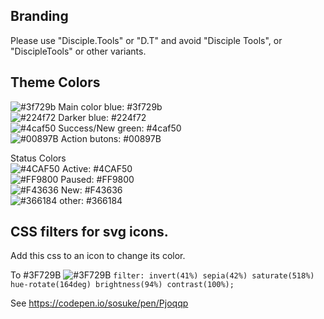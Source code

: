 ## Branding

Please use "Disciple.Tools" or "D.T" and avoid "Disciple Tools", or "DiscipleTools" or other variants.

## Theme Colors
![#3f729b](https://placehold.it/15/3f729b/000000?text=+) Main color blue: #3f729b  
![#224f72](https://placehold.it/15/224f72/000000?text=+) Darker blue: #224f72  
![#4caf50](https://placehold.it/15/4caf50/000000?text=+) Success/New green: #4caf50  
![#00897B](https://placehold.it/15/00897B/000000?text=+) Action butons: #00897B  

Status Colors   
![#4CAF50](https://placehold.it/15/4CAF50/000000?text=+) Active: #4CAF50  
![#FF9800](https://placehold.it/15/FF9800/000000?text=+) Paused: #FF9800  
![#F43636](https://placehold.it/15/F43636/000000?text=+) New: #F43636  
![#366184](https://placehold.it/15/366184/000000?text=+) other: #366184  

## CSS filters for svg icons.  
Add this css to an icon to change its color.

To #3F729B  ![#3F729B](https://placehold.it/15/3F729B/000000?text=+)
`filter: invert(41%) sepia(42%) saturate(518%) hue-rotate(164deg) brightness(94%) contrast(100%);`

See https://codepen.io/sosuke/pen/Pjoqqp
